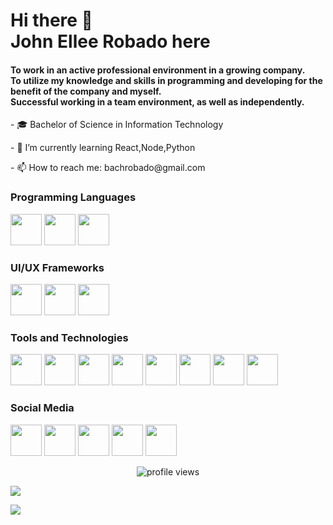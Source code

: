 <h1>Hi there 👋 <br>John Ellee Robado here </h1>
<h4>To work in an active professional environment in a growing company.<br>To utilize my knowledge and skills in programming and developing for the benefit of the company and myself.<br>Successful working in a team environment, as well as independently.</h4>
<p>- 🎓 Bachelor of Science in Information Technology</p>
<p>- 🌱 I’m currently learning React,Node,Python</p>
<p>- 📫 How to reach me: bachrobado@gmail.com</p>
<h3>Programming Languages</h3>
<p>
   <a href="https://upload.wikimedia.org/wikipedia/commons/thumb/7/7a/C_Sharp_logo.svg/932px-C_Sharp_logo.svg.png" target="_blank"><img src="https://upload.wikimedia.org/wikipedia/commons/thumb/7/7a/C_Sharp_logo.svg/932px-C_Sharp_logo.svg.png" height="50"></a>
  <a href="https://www.php.net/images/logos/new-php-logo.svg" target="_blank"><img src="https://www.php.net/images/logos/new-php-logo.svg" height="50"></a>
   <a href="https://upload.wikimedia.org/wikipedia/commons/thumb/9/99/Unofficial_JavaScript_logo_2.svg/512px-Unofficial_JavaScript_logo_2.svg.png" target="_blank"><img src="https://upload.wikimedia.org/wikipedia/commons/thumb/9/99/Unofficial_JavaScript_logo_2.svg/512px-Unofficial_JavaScript_logo_2.svg.png" height="50"></a>
</p>
<h3>UI/UX Frameworks</h3>
<p>
   <a href="https://mdbootstrap.com/img/logo/mdb-transparent-big.png" target="_blank"><img src="https://mdbootstrap.com/img/logo/mdb-transparent-big.png" height="50"></a>
  <a href="https://upload.wikimedia.org/wikipedia/commons/thumb/b/b2/Bootstrap_logo.svg/1200px-Bootstrap_logo.svg.png" target="_blank"><img src="https://upload.wikimedia.org/wikipedia/commons/thumb/b/b2/Bootstrap_logo.svg/1200px-Bootstrap_logo.svg.png" height="50"></a>
   <a href="https://colinstodd.com/images/posts/matcss-min.png" target="_blank"><img src="https://colinstodd.com/images/posts/matcss-min.png" height="50"></a>
</p>
<h3>Tools and Technologies</h3>
<p>
   <a href="https://download.logo.wine/logo/MySQL/MySQL-Logo.wine.png" target="_blank"><img src="https://download.logo.wine/logo/MySQL/MySQL-Logo.wine.png" height="50"></a>
   <a href="https://i.pinimg.com/originals/c7/28/0c/c7280cbc0bdd4608d6c09cd89ae9c4ca.png" target="_blank"><img src="https://i.pinimg.com/originals/c7/28/0c/c7280cbc0bdd4608d6c09cd89ae9c4ca.png" height="50"></a>
   <a href="https://upload.wikimedia.org/wikipedia/commons/d/db/Npm-logo.svg" target="_blank"><img src="https://upload.wikimedia.org/wikipedia/commons/d/db/Npm-logo.svg" height="50"></a>
   <a href="https://upload.wikimedia.org/wikipedia/en/c/cd/Anaconda_Logo.png" target="_blank"><img src="https://upload.wikimedia.org/wikipedia/en/c/cd/Anaconda_Logo.png" height="50"></a>
  <a href="https://mir-s3-cdn-cf.behance.net/project_modules/max_1200/53d9ae70251739.5b9d484cde8a2.jpg" target="_blank"><img src="https://mir-s3-cdn-cf.behance.net/project_modules/max_1200/53d9ae70251739.5b9d484cde8a2.jpg" height="50"></a>
   <a href="https://upload.wikimedia.org/wikipedia/commons/d/de/WinSCP_Logo.png" target="_blank"><img src="https://upload.wikimedia.org/wikipedia/commons/d/de/WinSCP_Logo.png" height="50"></a>
   <a href="https://ist.mit.edu/sites/default/files/styles/news_image_node/public/news_images/OfficeLogoOrange740.2.png?itok=7xAZzVdk" target="_blank"><img src="https://ist.mit.edu/sites/default/files/styles/news_image_node/public/news_images/OfficeLogoOrange740.2.png?itok=7xAZzVdk" height="50"></a>
   <a href="https://upload.wikimedia.org/wikipedia/commons/thumb/d/db/Apache_HTTP_server_logo_%282016%29.svg/1200px-Apache_HTTP_server_logo_%282016%29.svg.png" target="_blank"><img src="https://upload.wikimedia.org/wikipedia/commons/thumb/d/db/Apache_HTTP_server_logo_%282016%29.svg/1200px-Apache_HTTP_server_logo_%282016%29.svg.png" height="50"></a>
</p>
<h3>Social Media</h3>
<p>
   <a href="https://www.facebook.com/superjohnellee" target="_blank"><img src="https://facebookbrand.com/wp-content/uploads/2019/10/flogo_RGB_HEX-BRC-Site-250.png?w=250&h=250" target="_blank" height="50"></a>
  <a href="https://www.instagram.com/superjohnellee" target="_blank"><img src="https://upload.wikimedia.org/wikipedia/commons/thumb/e/e7/Instagram_logo_2016.svg/600px-Instagram_logo_2016.svg.png" height="50"></a>
   <a href="https://www.twitter.com/superjohnellee" target="_blank"><img src="https://1000logos.net/wp-content/uploads/2017/06/Twitter-Logo.png" height="50"></a>
   <a href="https://www.linkedin.com/in/johnelleerobado" target="_blank"><img src="https://www.iconfinder.com/data/icons/social-messaging-ui-color-shapes-2-free/128/social-linkedin-circle-512.png" height="50"></a>
   <a href="https://www.youtube.com/channel/UCQuPqMlN8plItC5RKWnhmJA?sub_confirmation=1" target="_blank"><img src="https://i.pinimg.com/originals/de/1c/91/de1c91788be0d791135736995109272a.png" height="50"></a>
</p>
<p align="center">
  <img src="https://gpvc.arturio.dev/jedrobado" alt="profile views">
</p>
<p>
  <a href="https://github-readme-stats.vercel.app/api?username=jedrobado" target="_blank"><img src="https://github-readme-stats.vercel.app/api?username=jedrobado"></a>
</p>
<p>
  <a href="https://github-readme-stats.vercel.app/api/top-langs/?username=jedrobado&layout=compact" target="_blank"><img src="https://github-readme-stats.vercel.app/api/top-langs/?username=jedrobado&layout=compact"></a>
</p>
